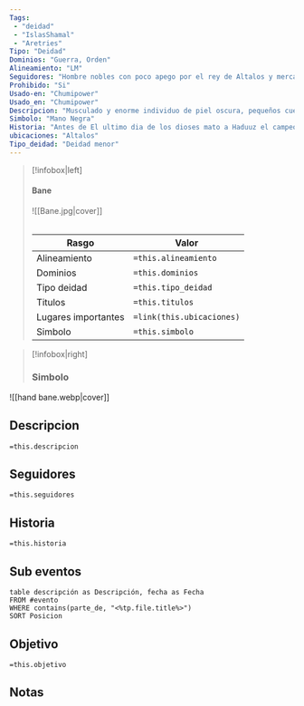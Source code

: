 ```yaml
---
Tags:
 - "deidad"
 - "IslasShamal"
 - "Aretries"
Tipo: "Deidad"
Dominios: "Guerra, Orden"
Alineamiento: "LM"
Seguidores: "Hombre nobles con poco apego por el rey de Altalos y mercaderes con pretensiones de progresar y pocos escrupulos"
Prohibido: "Si"
Usado-en: "Chumipower"
Usado_en: "Chumipower"
Descripcion: "Musculado y enorme individuo de piel oscura, pequeños cuernos asoman por su cabeza y barbilla.	"
Simbolo: "Mano Negra"
Historia: "Antes de El ultimo dia de los dioses mato a Haduuz el campeon de Mielikki y lo convirtio en su capitan, logrando asi que acabara con su antuga deida"
ubicaciones: "Altalos"
Tipo_deidad: "Deidad menor"
---
```

> [!infobox|left]
>  #### Bane
> ![[Bane.jpg|cover]]
> ######   
> |Rasgo | Valor |
> | --- | --- |
> | Alineamiento | `=this.alineamiento`|
> | Dominios | `=this.dominios` |
> | Tipo deidad | `=this.tipo_deidad` |
> | Titulos | `=this.titulos` |
>  | Lugares  importantes| `=link(this.ubicaciones)` |
> |Simbolo| `=this.simbolo`|

> [!infobox|right]
>### Simbolo
![[hand bane.webp|cover]]

## Descripcion
  `=this.descripcion`

## Seguidores
  `=this.seguidores`
  
## Historia
  `=this.historia`
## Sub eventos
```dataview
table descripción as Descripción, fecha as Fecha
FROM #evento
WHERE contains(parte_de, "<%tp.file.title%>")
SORT Posicion
```
## Objetivo
   `=this.objetivo`

## Notas
